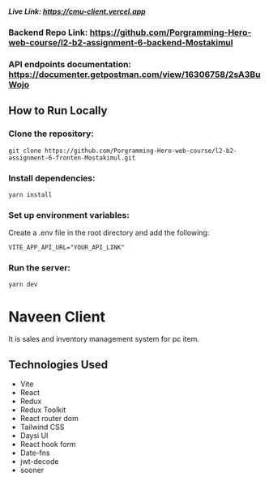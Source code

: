##### Live Link: https://cmu-client.vercel.app

### Backend Repo Link: https://github.com/Porgramming-Hero-web-course/l2-b2-assignment-6-backend-Mostakimul

### API endpoints documentation: https://documenter.getpostman.com/view/16306758/2sA3BuWojo

## How to Run Locally

### Clone the repository:

```
git clone https://github.com/Porgramming-Hero-web-course/l2-b2-assignment-6-fronten-Mostakimul.git
```

### Install dependencies:

```
yarn install
```

### Set up environment variables:

Create a .env file in the root directory and add the following:

```
VITE_APP_API_URL="YOUR_API_LINK"
```

### Run the server:

```
yarn dev
```

# Naveen Client

It is sales and inventory management system for pc item.

## Technologies Used

- Vite
- React
- Redux
- Redux Toolkit
- React router dom
- Tailwind CSS
- Daysi UI
- React hook form
- Date-fns
- jwt-decode
- sooner
